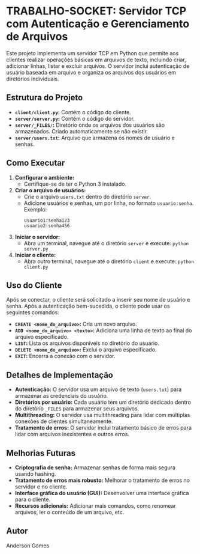 # TRABALHO-SOCKET: Servidor TCP com Autenticação e Gerenciamento de Arquivos

Este projeto implementa um servidor TCP em Python que permite aos clientes realizar operações básicas em arquivos de texto, incluindo criar, adicionar linhas, listar e excluir arquivos. O servidor inclui autenticação de usuário baseada em arquivo e organiza os arquivos dos usuários em diretórios individuais.

## Estrutura do Projeto

* **`client/client.py`:** Contém o código do cliente.
* **`server/server.py`:** Contém o código do servidor.
* **`server/_FILES/`:** Diretório onde os arquivos dos usuários são armazenados.  Criado automaticamente se não existir.
* **`server/users.txt`:** Arquivo que armazena os nomes de usuário e senhas.


## Como Executar

1. **Configurar o ambiente:**
    * Certifique-se de ter o Python 3 instalado.
2. **Criar o arquivo de usuários:**
    * Crie o arquivo `users.txt` dentro do diretório `server`.
    * Adicione usuários e senhas, um por linha, no formato `usuario:senha`.  Exemplo:
        ```
        usuario1:senha123
        usuario2:senha456
        ```
3. **Iniciar o servidor:**
    * Abra um terminal, navegue até o diretório `server` e execute: `python server.py`
4. **Iniciar o cliente:**
    * Abra outro terminal, navegue até o diretório `client` e execute: `python client.py`

## Uso do Cliente

Após se conectar, o cliente será solicitado a inserir seu nome de usuário e senha. Após a autenticação bem-sucedida, o cliente pode usar os seguintes comandos:

* **`CREATE <nome_do_arquivo>`:** Cria um novo arquivo.
* **`ADD <nome_do_arquivo> <texto>`:** Adiciona uma linha de texto ao final do arquivo especificado.
* **`LIST`:** Lista os arquivos disponíveis no diretório do usuário.
* **`DELETE <nome_do_arquivo>`:** Exclui o arquivo especificado.
* **`EXIT`:** Encerra a conexão com o servidor.

## Detalhes de Implementação

* **Autenticação:** O servidor usa um arquivo de texto (`users.txt`) para armazenar as credenciais do usuário.
* **Diretórios por usuário:**  Cada usuário tem um diretório dedicado dentro do diretório `_FILES` para armazenar seus arquivos.
* **Multithreading:** O servidor usa multithreading para lidar com múltiplas conexões de clientes simultaneamente.
* **Tratamento de erros:** O servidor inclui tratamento básico de erros para lidar com arquivos inexistentes e outros erros.


## Melhorias Futuras

* **Criptografia de senha:** Armazenar senhas de forma mais segura usando hashing.
* **Tratamento de erros mais robusto:**  Melhorar o tratamento de erros no servidor e no cliente.
* **Interface gráfica do usuário (GUI):** Desenvolver uma interface gráfica para o cliente.
* **Recursos adicionais:** Adicionar mais comandos, como renomear arquivos, ler o conteúdo de um arquivo, etc.



## Autor

Anderson Gomes